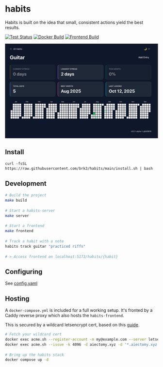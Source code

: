 # habits

Habits is built on the idea that small, consistent actions yield the best results.

[![Test Status](https://github.com/brk3/habits/actions/workflows/test.yml/badge.svg)](https://github.com/brk3/habits/actions/workflows/test.yml)
[![Docker Build](https://github.com/brk3/habits/actions/workflows/docker-latest.yml/badge.svg)](https://github.com/brk3/habits/actions/workflows/docker-latest.yml)
[![Frontend Build](https://github.com/brk3/habits/actions/workflows/frontend-docker-latest.yml/badge.svg)](https://github.com/brk3/habits/actions/workflows/frontend-docker-latest.yml)

![Screenshot](./extras/screenshot.png)

## Install
```
curl -fsSL https://raw.githubusercontent.com/brk3/habits/main/install.sh | bash
```

## Development
```bash
# Build the project
make build

# Start a habits-server
make server

# Start a frontend
make frontend

# Track a habit with a note
habits track guitar "practiced riffs"

# > Access frontend on localhost:5173/habits/{habit}
```

## Configuring
See [config.yaml](./config.yaml)

## Hosting
A `docker-compose.yml` is included for a full working setup. It's fronted by a Caddy reverse proxy
which also hosts the `habits-frontend`.

This is secured by a wildcard letsencrypt cert, based on this [guide](https://blog.mni.li/posts/internal-tls-with-caddy).

```bash
# Fetch your wildcard cert
docker exec acme.sh --register-account -m my@example.com --server letsencrypt --set-default-ca
docker exec acme.sh --issue -k 4096 -d aiectomy.xyz -d '*.aiectomy.xyz' --dns dns_acmedns

# Bring up the habits stack
docker compose up -d
```